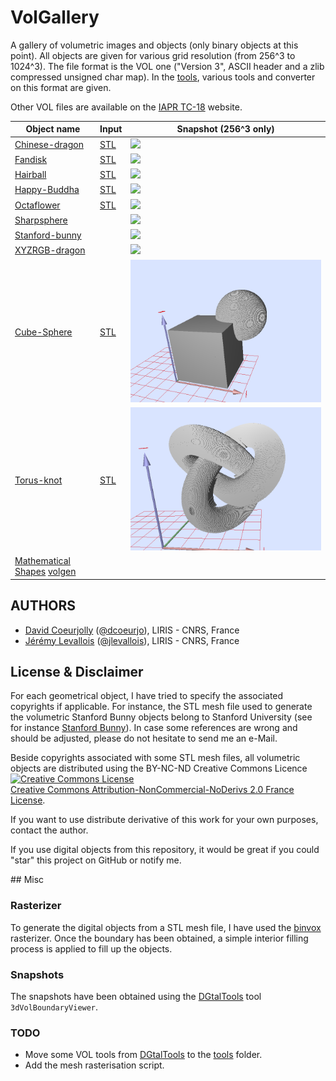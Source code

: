 # VolGallery



A gallery of volumetric images and objects (only binary objects at
this point). All objects are given for
various grid resolution (from 256^3 to 1024^3). The file format is the VOL one ("Version 3",
ASCII header and a zlib compressed unsigned char map). In the
[tools](https://github.com/dcoeurjo/VolGallery/tree/master/tools),
various tools and converter on this format are given.

Other  VOL files are available on the [IAPR TC-18](http://tc18.org) website.


Object name | Input | Snapshot (256^3 only)
----------- | ----- | --------
[Chinese-dragon](https://github.com/dcoeurjo/VolGallery/tree/master/Chinese-dragon) | [STL](https://github.com/dcoeurjo/VolGallery/tree/master/Chinese-dragon/dragon.stl) | ![](https://raw.githubusercontent.com/dcoeurjo/VolGallery/master/Chinese-dragon/dragon.png)
[Fandisk](https://github.com/dcoeurjo/VolGallery/tree/master/Fandisk) | [STL](https://github.com/dcoeurjo/VolGallery/tree/master/Fandisk/fandisk.stl) | ![](https://raw.githubusercontent.com/dcoeurjo/VolGallery/master/Fandisk/fandisk.png)
[Hairball](https://github.com/dcoeurjo/VolGallery/tree/master/Hairball) | [STL](https://github.com/dcoeurjo/VolGallery/tree/master/Hairball/hairball.obj.gz) | ![](https://raw.githubusercontent.com/dcoeurjo/VolGallery/master/Hairball/hairball.png)
[Happy-Buddha](https://github.com/dcoeurjo/VolGallery/tree/master/Happy-Buddha) | [STL](https://github.com/dcoeurjo/VolGallery/tree/master/Happy-Buddha/buddha.stl) | ![](https://raw.githubusercontent.com/dcoeurjo/VolGallery/master/Happy-Buddha/buddha.png)
[Octaflower](https://github.com/dcoeurjo/VolGallery/tree/master/Octaflower) | [STL](https://github.com/dcoeurjo/VolGallery/tree/master/Octaflower/octa-flower17k.stl) | ![](https://raw.githubusercontent.com/dcoeurjo/VolGallery/master/Octaflower/octa-flower.png)
[Sharpsphere](https://github.com/dcoeurjo/VolGallery/tree/master/Sharpsphere) |  | ![](https://raw.githubusercontent.com/dcoeurjo/VolGallery/master/Sharpsphere/sharpsphere.png)
[Stanford-bunny](https://github.com/dcoeurjo/VolGallery/tree/master/Stanford-bunny) |  | ![](https://raw.githubusercontent.com/dcoeurjo/VolGallery/master/Stanford-bunny/bunny.png)
[XYZRGB-dragon](https://github.com/dcoeurjo/VolGallery/tree/master/XYZRGB-dragon) |  | ![](https://raw.githubusercontent.com/dcoeurjo/VolGallery/master/XYZRGB-dragon/xyz-dragon.png)
[Cube-Sphere](https://github.com/dcoeurjo/VolGallery/tree/master/CubeSphere) | [STL](https://github.com/dcoeurjo/VolGallery/tree/master/CubeSphere/cubesphere.stl) | ![](https://raw.githubusercontent.com/dcoeurjo/VolGallery/master/CubeSphere/cubesphere.png)
[Torus-knot](https://github.com/dcoeurjo/VolGallery/tree/master/Torus-knot) | [STL](https://github.com/dcoeurjo/VolGallery/tree/master/Torus-knot/Torus_Knot.STL) | ![](https://raw.githubusercontent.com/dcoeurjo/VolGallery/master/Torus-knot/snapshot.png)
[Mathematical Shapes](https://github.com/dcoeurjo/VolGallery/tree/master/Shapes)  [volgen](http://liris.cnrs.fr/%7Edcoeurjo/Code/SimpleVol/Volgen/) | |

## AUTHORS

* [David Coeurjolly](http://liris.cnrs.fr/david.coeurjolly) ([@dcoeurjo](https://github.com/dcoeurjo)), LIRIS - CNRS, France
* [Jérémy Levallois](http://liris.cnrs.fr/jeremy.levallois) ([@jlevallois](https://github.com/jlevallois)), LIRIS - CNRS, France


## License & Disclaimer

For each geometrical object, I have tried to specify the associated
copyrights if applicable. For instance, the STL mesh file used to
generate the volumetric Stanford Bunny objects belong to Stanford
University (see for instance
[Stanford Bunny](https://github.com/dcoeurjo/VolGallery/tree/master/Stanford-bunny/)). In
case some references are wrong and should be adjusted, please do not
hesitate to send me an e-Mail.



Beside copyrights associated with some STL mesh files, all volumetric
objects are distributed using the BY-NC-ND Creative Commons Licence <a
rel="license"
href="http://creativecommons.org/licenses/by-nc-nd/2.0/fr/deed.en"><img
alt="Creative Commons License" style="border-width:0"
src="http://i.creativecommons.org/l/by-nc-nd/2.0/fr/88x31.png"
/></a><br /> <a rel="license"
href="http://creativecommons.org/licenses/by-nc-nd/2.0/fr/deed.en">Creative
Commons Attribution-NonCommercial-NoDerivs 2.0 France License</a>.

If you want to use distribute derivative of this work for your own
purposes, contact the author.

If you use digital objects from this repository, it would be great if
you could "star" this project on GitHub or notify me.

## Misc

### Rasterizer

To generate the digital objects  from a STL mesh file, I have used the
[binvox](http://www.cs.princeton.edu/~min/binvox/) rasterizer. Once
the boundary has been obtained, a simple interior filling process is
applied to fill up the objects.

### Snapshots

The snapshots have been obtained using the
[DGtalTools](https://github.com/DGtal-team/DGtalTools) tool ```3dVolBoundaryViewer```.


### TODO

* Move some VOL tools from
  [DGtalTools](https://github.com/DGtal-team/DGtalTools) to the
  [tools](https://github.com/dcoeurjo/VolGallery/tree/master/tools)
  folder.
* Add the mesh rasterisation script.
